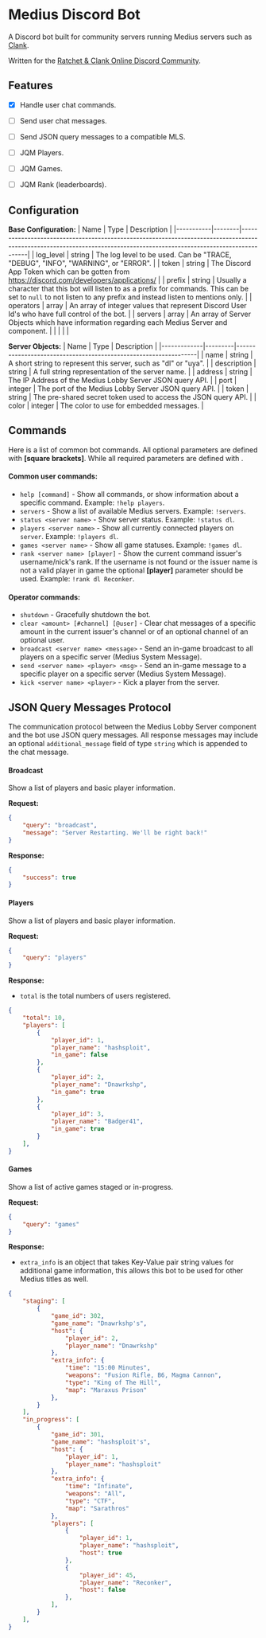 # Medius Discord Bot

A Discord bot built for community servers running Medius servers such as [Clank](https://github.com/hashsploit/clank).

Written for the [Ratchet & Clank Online Discord Community](https://discord.gg/mUQzqGu).


## Features

- [x] Handle user chat commands.
- [ ] Send user chat messages.
- [ ] Send JSON query messages to a compatible MLS.
- [ ] JQM Players.
- [ ] JQM Games.
- [ ] JQM Rank (leaderboards).


## Configuration

**Base Configuration:**
| Name      | Type   | Description                                                                                                                                                           |
|-----------|--------|-----------------------------------------------------------------------------------------------------------------------------------------------------------------------|
| log_level | string | The log level to be used. Can be "TRACE, "DEBUG", "INFO", "WARNING", or "ERROR".                                                                                      |
| token     | string | The Discord App Token which can be gotten from https://discord.com/developers/applications/                                                                           |
| prefix    | string | Usually a character that this bot will listen to as a prefix for commands. This can be set to `null` to not listen to any prefix and instead listen to mentions only. |
| operators | array  | An array of integer values that represent Discord User Id's who have full control of the bot.                                                                         |
| servers   | array  | An array of Server Objects which have information regarding each Medius Server and component.                                                                         |
|           |        |                                                                                                                                                                       |

**Server Objects:**
| Name        | Type    | Description                                                     |
|-------------|---------|-----------------------------------------------------------------|
| name        | string  | A short string to represent this server, such as "dl" or "uya". |
| description | string  | A full string representation of the server name.                |
| address     | string  | The IP Address of the Medius Lobby Server JSON query API.       |
| port        | integer | The port of the Medius Lobby Server JSON query API.             |
| token       | string  | The pre-shared secret token used to access the JSON query API.  |
| color       | integer | The color to use for embedded messages.                         |


## Commands

Here is a list of common bot commands.
All optional parameters are defined with **[square brackets]**.
While all required parameters are defined with **<angle brackets>**.


#### Common user commands:
- `help [command]` - Show all commands, or show information about a specific command. Example: `!help players`.
- `servers` - Show a list of available Medius servers. Example: `!servers`.
- `status <server name>` - Show server status. Example: `!status dl`.
- `players <server name>` - Show all currently connected players on `server`. Example: `!players dl`.
- `games <server name>` - Show all game statuses. Example: `!games dl`.
- `rank <server name> [player]` - Show the current command issuer's username/nick's rank. If the username is not found or the issuer name is not a valid player in game the optional **[player]** parameter should be used. Example: `!rank dl Reconker`.


#### Operator commands:
- `shutdown` - Gracefully shutdown the bot.
- `clear <amount> [#channel] [@user]` - Clear chat messages of a specific amount in the current issuer's channel or of an optional channel of an optional user.
- `broadcast <server name> <message>` - Send an in-game broadcast to all players on a specific server (Medius System Message).
- `send <server name> <player> <msg>` - Send an in-game message to a specific player on a specific server (Medius System Message).
- `kick <server name> <player>` - Kick a player from the server.


## JSON Query Messages Protocol

The communication protocol between the Medius Lobby Server component and the bot use JSON query messages.
All response messages may include an optional `additional_message` field of type `string` which is appended to the chat message.


#### Broadcast

Show a list of players and basic player information.

**Request:**

```json
{
	"query": "broadcast",
	"message": "Server Restarting. We'll be right back!"
}
```

**Response:**

```json
{
	"success": true
}
```


#### Players

Show a list of players and basic player information.

**Request:**

```json
{
	"query": "players"
}
```

**Response:**

- `total` is the total numbers of users registered.

```json
{
	"total": 10,
	"players": [
		{
			"player_id": 1,
			"player_name": "hashsploit",
			"in_game": false
		},
		{
			"player_id": 2,
			"player_name": "Dnawrkshp",
			"in_game": true
		},
		{
			"player_id": 3,
			"player_name": "Badger41",
			"in_game": true
		}
	],
}
```

#### Games

Show a list of active games staged or in-progress.

**Request:**

```json
{
	"query": "games"
}
```

**Response:**

- `extra_info` is an object that takes Key-Value pair string values for additional game information, this allows this bot to be used for other Medius titles as well.

```json
{
	"staging": [
		{
			"game_id": 302,
			"game_name": "Dnawrkshp's",
			"host": {
				"player_id": 2,
				"player_name": "Dnawrkshp"
			},
			"extra_info": {
				"time": "15:00 Minutes",
				"weapons": "Fusion Rifle, B6, Magma Cannon",
				"type": "King of The Hill",
				"map": "Maraxus Prison"
			},
		}
	],
	"in_progress": [
		{
			"game_id": 301,
			"game_name": "hashsploit's",
			"host": {
				"player_id": 1,
				"player_name": "hashsploit"
			},
			"extra_info": {
				"time": "Infinate",
				"weapons": "All",
				"type": "CTF",
				"map": "Sarathros"
			},
			"players": [
				{
					"player_id": 1,
					"player_name": "hashsploit",
					"host": true
				},
				{
					"player_id": 45,
					"player_name": "Reconker",
					"host": false
				},
			],
		}
	],
}
```






